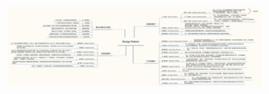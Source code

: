 [![design-pattern](https://github.com/longhaoteng/design-pattern/blob/master/Design%20Pattern.png)](https://github.com/longhaoteng/design-pattern/blob/master/Design%20Pattern.png)
